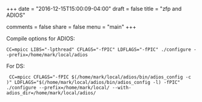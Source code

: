 +++
date = "2016-12-15T15:00:09-04:00"
draft = false
title = "zfp and ADIOS"

comments = false
share = false
menu = "main"
+++

Compile options for ADIOS:

```
CC=mpicc LIBS="-lpthread" CFLAGS="-fPIC" LDFLAGS="-fPIC" ./configure --prefix=/home/mark/local/adios

```

For DS:

```
 CC=mpicc CFLAGS="-fPIC $(/home/mark/local/adios/bin/adios_config -c )" LDFLAGS="$(/home/mark/local/adios/bin/adios_config -l) -fPIC" ./configure --prefix=/home/mark/local/ --with-adios_dir=/home/mark/local/adios/
```
